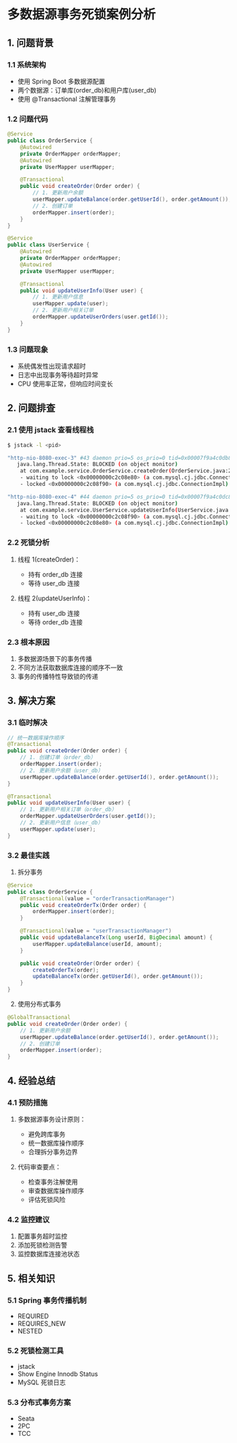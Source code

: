 # 多数据源事务死锁案例分析

## 1. 问题背景

### 1.1 系统架构

- 使用 Spring Boot 多数据源配置
- 两个数据源：订单库(order_db)和用户库(user_db)
- 使用 @Transactional 注解管理事务

### 1.2 问题代码

```java
@Service
public class OrderService {
    @Autowired
    private OrderMapper orderMapper;
    @Autowired
    private UserMapper userMapper;

    @Transactional
    public void createOrder(Order order) {
        // 1. 更新用户余额
        userMapper.updateBalance(order.getUserId(), order.getAmount());
        // 2. 创建订单
        orderMapper.insert(order);
    }
}

@Service
public class UserService {
    @Autowired
    private OrderMapper orderMapper;
    @Autowired
    private UserMapper userMapper;

    @Transactional
    public void updateUserInfo(User user) {
        // 1. 更新用户信息
        userMapper.update(user);
        // 2. 更新用户相关订单
        orderMapper.updateUserOrders(user.getId());
    }
}
```

### 1.3 问题现象

- 系统偶发性出现请求超时
- 日志中出现事务等待超时异常
- CPU 使用率正常，但响应时间变长

## 2. 问题排查

### 2.1 使用 jstack 查看线程栈

```bash
$ jstack -l <pid>

"http-nio-8080-exec-3" #43 daemon prio=5 os_prio=0 tid=0x00007f9a4c0db800 nid=0x7b1d waiting for monitor entry [0x00007f9a3c4e1000]
   java.lang.Thread.State: BLOCKED (on object monitor)
    at com.example.service.OrderService.createOrder(OrderService.java:25)
    - waiting to lock <0x00000000c2c08e80> (a com.mysql.cj.jdbc.ConnectionImpl)
    - locked <0x00000000c2c08f90> (a com.mysql.cj.jdbc.ConnectionImpl)

"http-nio-8080-exec-4" #44 daemon prio=5 os_prio=0 tid=0x00007f9a4c0dc800 nid=0x7b1e waiting for monitor entry [0x00007f9a3c4e2000]
   java.lang.Thread.State: BLOCKED (on object monitor)
    at com.example.service.UserService.updateUserInfo(UserService.java:30)
    - waiting to lock <0x00000000c2c08f90> (a com.mysql.cj.jdbc.ConnectionImpl)
    - locked <0x00000000c2c08e80> (a com.mysql.cj.jdbc.ConnectionImpl)
```

### 2.2 死锁分析

1. 线程 1(createOrder)：

   - 持有 order_db 连接
   - 等待 user_db 连接

2. 线程 2(updateUserInfo)：
   - 持有 user_db 连接
   - 等待 order_db 连接

### 2.3 根本原因

1. 多数据源场景下的事务传播
2. 不同方法获取数据库连接的顺序不一致
3. 事务的传播特性导致锁的传递

## 3. 解决方案

### 3.1 临时解决

```java
// 统一数据库操作顺序
@Transactional
public void createOrder(Order order) {
    // 1. 创建订单（order_db）
    orderMapper.insert(order);
    // 2. 更新用户余额（user_db）
    userMapper.updateBalance(order.getUserId(), order.getAmount());
}

@Transactional
public void updateUserInfo(User user) {
    // 1. 更新用户相关订单（order_db）
    orderMapper.updateUserOrders(user.getId());
    // 2. 更新用户信息（user_db）
    userMapper.update(user);
}
```

### 3.2 最佳实践

1. 拆分事务

```java
@Service
public class OrderService {
    @Transactional(value = "orderTransactionManager")
    public void createOrderTx(Order order) {
        orderMapper.insert(order);
    }

    @Transactional(value = "userTransactionManager")
    public void updateBalanceTx(Long userId, BigDecimal amount) {
        userMapper.updateBalance(userId, amount);
    }

    public void createOrder(Order order) {
        createOrderTx(order);
        updateBalanceTx(order.getUserId(), order.getAmount());
    }
}
```

2. 使用分布式事务

```java
@GlobalTransactional
public void createOrder(Order order) {
    // 1. 更新用户余额
    userMapper.updateBalance(order.getUserId(), order.getAmount());
    // 2. 创建订单
    orderMapper.insert(order);
}
```

## 4. 经验总结

### 4.1 预防措施

1. 多数据源事务设计原则：

   - 避免跨库事务
   - 统一数据库操作顺序
   - 合理拆分事务边界

2. 代码审查要点：
   - 检查事务注解使用
   - 审查数据库操作顺序
   - 评估死锁风险

### 4.2 监控建议

1. 配置事务超时监控
2. 添加死锁检测告警
3. 监控数据库连接池状态

## 5. 相关知识

### 5.1 Spring 事务传播机制

- REQUIRED
- REQUIRES_NEW
- NESTED

### 5.2 死锁检测工具

- jstack
- Show Engine Innodb Status
- MySQL 死锁日志

### 5.3 分布式事务方案

- Seata
- 2PC
- TCC
